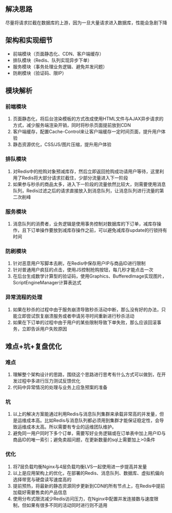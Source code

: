 ## 解决思路
尽量将请求拦截在数据库的上游，因为一旦大量请求进入数据库，性能会急剧下降

## 架构和实现细节
* 前端模块（页面静态化、CDN、客户端缓存）
* 排队模块（Redis、队列实现异步下单）
* 服务模块（事务处理业务逻辑、避免并发问题）
* 防刷模块（验证码、限IP）

## 模块解析
### 前端模块
1. 页面静态化，将后台渲染模板的方式改成使用HTML文件与AJAX异步请求的方式，减少服务端渲染开销，同时将秒杀页面提前放到CDN
2. 客户端缓存，配置Cache-Control来让客户端缓存一定时间页面，提升用户体验
3. 静态资源优化，CSS/JS/图片压缩，提升用户体验

### 排队模块
1. 对Redis中的抢购对象预减库存，然后立即返回抢购成功请用户等待，这里利用了Redis将大部分请求拦截住，少部分流量进入下一阶段
2. 如果参与秒杀的商品太多，进入下一阶段的流量依然比较大，则需要使用消息队列，Redis过滤之后的请求直接放入到消息队列，让消息队列进行流量的第二次削峰

### 服务模块
1. 消息队列的消费者，业务逻辑是使用事务控制对数据库的下订单，减库存操作，且下订单操作要放到减库存操作之前，可以避免减库存update的行锁持有时间

### 防刷模块
1. 针对恶意用户写脚本去刷，在Redis中保存用户IP与商品ID进行限制
2. 针对普通用户疯狂的点击，使用JS控制抢购按钮，每几秒才能点击一次
3. 在后台生成数学计算型的验证码，使用Graphics、BufferedImage实现图片，ScriptEngineManager计算表达式

### 异常流程的处理
1. 如果在秒杀的过程中由于服务崩溃导致秒杀活动中断，那么没有好的办法，只能立即尝试恢复崩溃服务或者申请另寻时间重新进行秒杀活动
2. 如果在下订单的过程中由于用户的某些限制导致下单失败，那么应该回滚事务，立即告诉用户失败原因

## 难点+坑+复盘优化
### 难点
1. 理解整个架构设计的思路，围绕这个思路进行思考有什么方式可以做到，在开发过程中多进行压力测试反馈优化
2. 代码中异常情况的处理与业务上应急预案的准备

### 坑
1. 以上的解决方案能通过利用Redis与消息队列集群来承载非常高的并发量，但是运维成本高。比如Redis与消息队列都必须用到集群才能保证稳定性，会导致运维成本太高。所以需要有专业的运维团队维护。
2. 避免同一用户同时下多个订单，需要写好业务逻辑或在订单表中加上用户ID与商品ID的唯一索引；避免卖超问题，在更新数量的sql上需要加上>0条件

### 优化
1. 将7层负载均衡Nginx与4层负载均衡LVS一起使用进一步提高并发量
2. 以上是应用架构上的优化，在部署的Redis、消息队列、数据库、虚拟机偏向选择带宽与硬盘读写速度高的
3. 提前预热，将最新的静态资源同步更新到CDN的所有节点上，在Redis中提前加载好需要售卖的产品信息
4. 使用分布式限流减少Redis访问压力，在Nginx中配置并发连接数与速度限制，但如果有很多不同的活动同时进行则不适用
